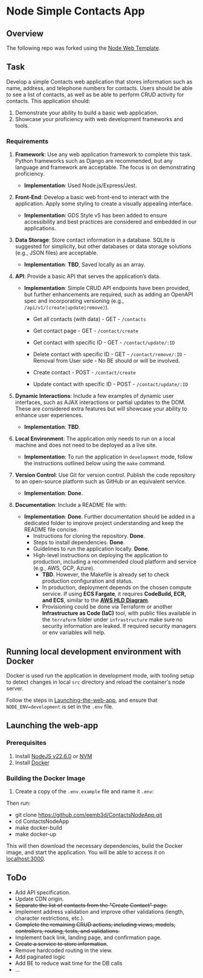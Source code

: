 # Node Simple Contacts App

## Overview

The following repo was forked using the [Node Web Template](https://github.com/cabinetoffice/node-web-template).

## Task

Develop a simple Contacts web application that stores information such as name, address, and telephone numbers for contacts. Users should be able to see a list of contacts, as well as be able to perform CRUD activity for contacts. This application should:

1. Demonstrate your ability to build a basic web application.
2. Showcase your proficiency with web development frameworks and tools.

### Requirements

1. **Framework**: Use any web application framework to complete this task. Python frameworks such as Django are recommended, but any language and framework are acceptable. The focus is on demonstrating proficiency.  
   - **Implementation**: Used Node.js/Express/Jest.  

2. **Front-End**: Develop a basic web front-end to interact with the application. Apply some styling to create a visually appealing interface.  
   - **Implementation**: GDS Style v5 has been added to ensure accessibility and best practices are considered and embedded in our applications.  

3. **Data Storage**: Store contact information in a database. SQLite is suggested for simplicity, but other databases or data storage solutions (e.g., JSON files) are acceptable.  
   - **Implementation**: **TBD**, Saved locally as an array.

4. **API**: Provide a basic API that serves the application’s data.  
   - **Implementation**: Simple CRUD API endpoints have been provided, but further enhancements are required, such as adding an OpenAPI spec and incorporating versioning (e.g., `/api/v1/(create|update|remove)`).
      - Get all contacts (with data)      - GET - `/contacts`
      - Get contact page                  - GET - `/contact/create`
      - Get contact with specific ID      - GET - `/contact/update/:ID`

      - Delete contact with specific ID   - GET - `/contact/remove/:ID` - Removal from User side - No BE should or will be involved.

      - Create contact                    - POST - `/contact/create`
      - Update contact with specific ID   - POST - `/contact/update/:ID`

5. **Dynamic Interactions**: Include a few examples of dynamic user interfaces, such as AJAX interactions or partial updates to the DOM. These are considered extra features but will showcase your ability to enhance user experiences.  
   - **Implementation**: **TBD**.  

6. **Local Environment**: The application only needs to run on a local machine and does not need to be deployed as a live site.  
   - **Implementation**: To run the application in `development` mode, follow the instructions outlined below using the `make` command.  

7. **Version Control**: Use Git for version control. Publish the code repository to an open-source platform such as GitHub or an equivalent service.  
   - **Implementation**: **Done**.  

8. **Documentation**: Include a README file with:  
   - **Implementation**: **Done**. Further documentation should be added in a dedicated folder to improve project understanding and keep the README file concise.  
     - Instructions for cloning the repository. **Done**.  
     - Steps to install dependencies. **Done**.  
     - Guidelines to run the application locally. **Done**.  
     - High-level instructions on deploying the application to production, including a recommended cloud platform and service (e.g., AWS, GCP, Azure).  
       - **TBD**. However, the Makefile is already set to check production configuration and status.  
       - In production, deployment depends on the chosen compute service. If using **ECS Fargate**, it requires **CodeBuild, ECR, and ECS**, similar to the **[AWS HLD Diagram](https://github.com/cabinetoffice/request-service-access/blob/main/docs/GitHub%20Requests%20(Application%20%26%20Terraform).md)**.  
       - Provisioning could be done via Terraform or another **Infrastructure as Code (IaC)** tool, with public files available in the `terraform` folder under `infrastructure` make sure no security information are leaked. If required security managers or env variables will help.

## Running local development environment with Docker

Docker is used run the application in development mode, with tooling setup to detect changes in local `src` directory and reload the container's node server.

Follow the steps in [Launching-the-web-app](#launching-the-web-app), and ensure that `NODE_ENV=development` is set in the `.env` file.

## Launching the web-app

### Prerequisites

1. Install [NodeJS v22.6.0](https://nodejs.org/en) or [NVM](https://github.com/nvm-sh/nvm?tab=readme-ov-file#installing-and-updating)
2. Install [Docker](https://www.docker.com/get-started)

### Building the Docker Image

1. Create a copy of the `.env.example` file and name it `.env`:

 Then run:

- git clone https://github.com/eemb3d/ContactsNodeApp.git
- cd ContactsNodeApp
- make docker-build
- make docker-up

This will then download the necessary dependencies, build the Docker image, and start the application.
You will be able to access it on [localhost:3000](localhost:3000).

## ToDo

- Add API specification.
- Update CDN origin.
- ~~Separate the list of contacts from the "Create Contact" page.~~
- Implement address validation and improve other validations (length, character restrictions, etc.).
- ~~Complete the remaining CRUD actions, including views, models, controllers, routing, tests, and validations.~~
- Implement back link, landing page, and confirmation page.
- ~~Create a service to store information~~.
- Remove hardcoded routing in the view.
- Add paginated logic
- Add BE to reduce wait time for the DB calls
- ...
